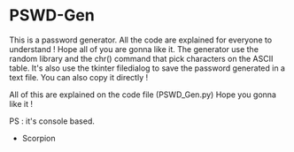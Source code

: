 # PSWD-Gen

This is a password generator. All the code are explained for everyone to understand !
Hope all of you are gonna like it. The generator use the random library and the chr() command that pick characters on the ASCII table.
It's also use the tkinter filedialog to save the password generated in a text file. You can also copy it directly !

All of this are explained on the code file (PSWD_Gen.py)
Hope you gonna like it !

PS : it's console based.

- Scorpion
